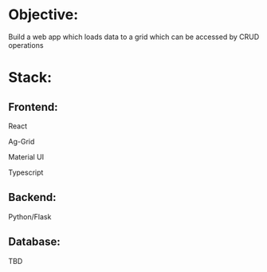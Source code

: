 # Objective:
Build a web app which loads data to a grid which can be accessed by CRUD operations 

# Stack: 
## Frontend:
React

Ag-Grid

Material UI

Typescript
## Backend:
Python/Flask
## Database:
TBD
